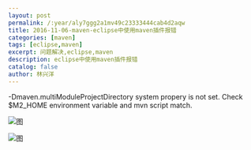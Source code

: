 ```yaml
---
layout: post
permalink: /:year/aly7ggg2a1mv49c23333444cab4d2aqw
title: 2016-11-06-maven-eclipse中使用maven插件报错
categories: [maven]
tags: [eclipse,maven]
excerpt: 问题解决,eclipse,maven
description: eclipse中使用maven插件报错
catalog: false
author: 林兴洋
---
```


-Dmaven.multiModuleProjectDirectory system propery is not set. Check $M2_HOME environment variable and mvn script match.

![图](https://gitee.com/linxingyang/at-2020-10-02-image/raw/master/image/M-maven/image/2016-11-06/1.png)

![图](https://gitee.com/linxingyang/at-2020-10-02-image/raw/master/image/M-maven/image/2016-11-06/2.png)

